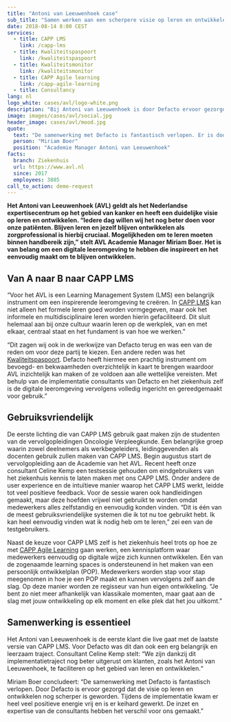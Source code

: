 ```yaml
---
title: "Antoni van Leeuwenhoek case"
sub_title: "Samen werken aan een scherpere visie op leren en ontwikkelen"
date: 2018-08-14 8:00 CEST
services:
  - title: CAPP LMS
    link: /capp-lms
  - title: Kwaliteitspaspoort
    link: /kwaliteitspaspoort
  - title: Kwaliteitsmonitor
    link: /kwaliteitsmonitor
  - title: CAPP Agile learning
    link: /capp-agile-learning
  - title: Consultancy
lang: nl
logo_white: cases/avl/logo-white.png
description: "Bij Antoni van Leeuwenhoek is door Defacto ervoor gezorgd dat de visie op leren nog scherper is geworden. Lees hoe we dat samen hebben gedaan in deze casus. "
image: images/cases/avl/social.jpg
header_image: cases/avl/mood.jpg
quote:
  text: "De samenwerking met Defacto is fantastisch verlopen. Er is door Defacto ervoor gezorgd dat de visie op leren nog scherper is geworden. Tijdens de implementatie kwam er heel veel positieve energie vrij en is er keihard gewerkt."
  person: "Miriam Boer"
  position: "Academie Manager Antoni van Leeuwenhoek"
facts:
  branch: Ziekenhuis
  url: https://www.avl.nl
  since: 2017
  employees: 3885
call_to_action: demo-request
---
```


**Het Antoni van Leeuwenhoek (AVL) geldt als het Nederlandse expertisecentrum op het gebied van kanker en heeft een duidelijke visie op leren en ontwikkelen. “Iedere dag willen wij het nog beter doen voor onze patiënten. Blijven leren en jezelf blijven ontwikkelen als zorgprofessional is hierbij cruciaal. Mogelijkheden om te leren moeten binnen handbereik zijn,” stelt AVL Academie Manager Miriam Boer. Het is van belang om een digitale leeromgeving te hebben die inspireert en het eenvoudig maakt om te blijven ontwikkelen.**

## Van A naar B naar CAPP LMS

“Voor het AVL is een Learning Management System (LMS) een belangrijk instrument om een inspirerende leeromgeving te creëren. In [CAPP LMS](/capp-lms/) kan niet alleen het formele leren goed worden vormgegeven, maar ook het informele en multidisciplinaire leren worden hierin gefaciliteerd. Dit sluit helemaal aan bij onze cultuur waarin leren op de werkplek, van en met elkaar, centraal staat en het fundament is van hoe we werken.”

“Dit zagen wij ook in de werkwijze van Defacto terug en was een van de reden om voor deze partij te kiezen. Een andere reden was het [Kwaliteitspaspoort](/kwaliteitspaspoort)​. Defacto heeft hiermee een prachtig instrument om bevoegd- en bekwaamheden overzichtelijk in kaart te brengen waardoor AVL inzichtelijk kan maken of ze voldoen aan alle wettelijke vereisten. Met behulp van de implementatie consultants van Defacto en het ziekenhuis zelf is de digitale leeromgeving vervolgens volledig ingericht en gereedgemaakt voor gebruik.”

## Gebruiksvriendelijk

De eerste lichting die van CAPP LMS gebruik gaat maken zijn de studenten van de vervolgopleidingen Oncologie Verpleegkunde. Een belangrijke groep waarin zowel deelnemers als werkbegeleiders, leidinggevenden als docenten gebruik zullen maken van CAPP LMS. Begin augustus start de vervolgopleiding aan de Academie van het AVL. Recent heeft onze consultant Celine Kemp een testsessie gehouden om eindgebruikers van het ziekenhuis kennis te laten maken met ons CAPP LMS. Onder andere de user experience en de intuïtieve manier waarop het CAPP LMS werkt, leidde tot veel positieve feedback. Voor de sessie waren ook handleidingen gemaakt, maar deze hoefden vrijwel niet gebruikt te worden omdat medewerkers alles zelfstandig en eenvoudig konden vinden. “Dit is één van de meest gebruiksvriendelijke systemen die ik tot nu toe gebruikt hebt. Ik kan heel eenvoudig vinden wat ik nodig heb om te leren,” zei een van de testgebruikers.

Naast de keuze voor CAPP LMS zelf is het ziekenhuis heel trots op hoe ze met [CAPP Agile Learning](/capp-agile-learning/) ​gaan werken, een kennisplatform waar medewerkers eenvoudig op digitale wijze zich kunnen ontwikkelen. Eén van de zogenaamde learning spaces is ondersteunend in het maken van een persoonlijk ontwikkelplan (POP). Medewerkers worden stap voor stap meegenomen in hoe je een POP maakt en kunnen vervolgens zelf aan de slag. Op deze manier worden ze regisseur van hun eigen ontwikkeling. “Je bent zo niet meer afhankelijk van klassikale momenten, maar gaat aan de slag met jouw ontwikkeling op elk moment en elke plek dat het jou uitkomt.”

## Samenwerking is essentieel

Het Antoni van Leeuwenhoek is de eerste klant die live gaat met de laatste versie van CAPP LMS. Voor Defacto was dit dan ook een erg belangrijk en leerzaam traject. Consultant Celine Kemp stelt: “We zijn dankzij dit implementatietraject nog beter uitgerust om klanten, zoals het Antoni van Leeuwenhoek, te faciliteren op het gebied van leren en ontwikkelen.“

Miriam Boer concludeert: “De samenwerking met Defacto is fantastisch verlopen. Door Defacto is ervoor gezorgd dat de visie op leren en ontwikkelen nog scherper is geworden. Tijdens de implementatie kwam er heel veel positieve energie vrij en is er keihard gewerkt. De inzet en expertise van de consultants hebben het verschil voor ons gemaakt.”
